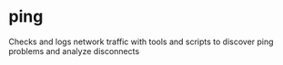 # ping
Checks and logs network traffic with tools and scripts to discover ping problems and analyze disconnects
